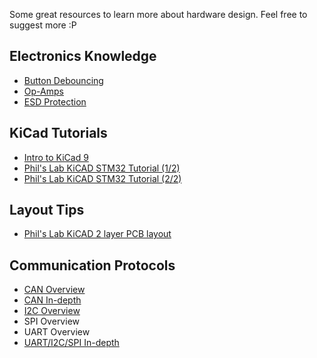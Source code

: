 Some great resources to learn more about hardware design. Feel free to suggest more :P

## Electronics Knowledge
- [Button Debouncing](https://www.instagram.com/p/DF50tu2AQt-/?hl=en)
- [Op-Amps](https://www.instagram.com/p/DGBmKljAI3h/?hl=en)
- [ESD Protection](https://youtu.be/MmG_m4xVNfQ?si=10-3YCkle533yZFv)

## KiCad Tutorials
- [Intro to KiCad 9](https://www.youtube.com/watch?v=pqJ9nPBLaDw)
- [Phil's Lab KiCAD STM32 Tutorial (1/2)](https://youtu.be/nkHFoxe0mrU?si=cQzcCdzG7ELzuK8w)
- [Phil's Lab KiCAD STM32 Tutorial (2/2)](https://youtu.be/PlXd3lLZ4vc?si=qwvH9D2qMHkfI1dL)

## Layout Tips
- [Phil's Lab KiCAD 2 layer PCB layout](https://youtu.be/M6_an34wQJk?si=9Z33gUZe6UaOY-4T)

## Communication Protocols
- [CAN Overview](https://www.instagram.com/p/DHZdIr9MV8O/?hl=en)
- [CAN In-depth](https://www.youtube.com/watch?v=JZSCzRT9TTo)
- [I2C Overview](https://www.instagram.com/p/DGL_z1wAzmP/?hl=en)
- SPI Overview
- UART Overview
- [UART/I2C/SPI In-depth](https://www.youtube.com/watch?v=IyGwvGzrqp8)

